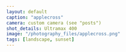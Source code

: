 ```yaml
---
layout: default
caption: "applecross"
camera: custom camera (see "posts")
shot_details: Ultramax 400
image: "/photography_files/applecross.png"
tags: [landscape, sunset]
---
```

